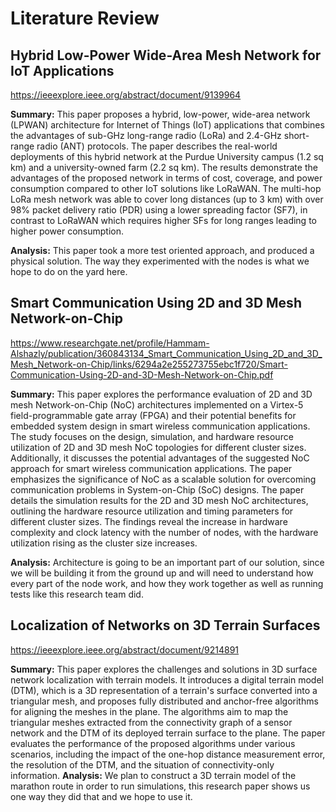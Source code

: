 # Literature Review

## Hybrid Low-Power Wide-Area Mesh Network for IoT Applications
https://ieeexplore.ieee.org/abstract/document/9139964

**Summary:** This paper proposes a hybrid, low-power, wide-area network (LPWAN) architecture for Internet of Things (IoT) applications that combines the advantages of sub-GHz long-range radio (LoRa) and 2.4-GHz short-range radio (ANT) protocols. The paper describes the real-world deployments of this hybrid network at the Purdue University campus (1.2 sq km) and a university-owned farm (2.2 sq km). The results demonstrate the advantages of the proposed network in terms of cost, coverage, and power consumption compared to other IoT solutions like LoRaWAN. The multi-hop LoRa mesh network was able to cover long distances (up to 3 km) with over 98% packet delivery ratio (PDR) using a lower spreading factor (SF7), in contrast to LoRaWAN which requires higher SFs for long ranges leading to higher power consumption. 

**Analysis:** This paper took a more test oriented approach, and produced a physical solution. The way they experimented with the nodes is what we hope to do on the yard here.

## Smart Communication Using 2D and 3D Mesh Network-on-Chip

https://www.researchgate.net/profile/Hammam-Alshazly/publication/360843134_Smart_Communication_Using_2D_and_3D_Mesh_Network-on-Chip/links/6294a2e255273755ebc1f720/Smart-Communication-Using-2D-and-3D-Mesh-Network-on-Chip.pdf

**Summary:** This paper explores the performance evaluation of 2D and 3D mesh Network-on-Chip (NoC) architectures implemented on a Virtex-5 field-programmable gate array (FPGA) and their potential benefits for embedded system design in smart wireless communication applications. The study focuses on the design, simulation, and hardware resource utilization of 2D and 3D mesh NoC topologies for different cluster sizes. Additionally, it discusses the potential advantages of the suggested NoC approach for smart wireless communication applications. The paper emphasizes the significance of NoC as a scalable solution for overcoming communication problems in System-on-Chip (SoC) designs. The paper details the simulation results for the 2D and 3D mesh NoC architectures, outlining the hardware resource utilization and timing parameters for different cluster sizes. The findings reveal the increase in hardware complexity and clock latency with the number of nodes, with the hardware utilization rising as the cluster size increases.

**Analysis:** Architecture is going to be an important part of  our solution, since we will be building it from the ground up and will need to understand how every part of the node work, and how they work together as well as running tests like this research team did.

## Localization of Networks on 3D Terrain Surfaces

https://ieeexplore.ieee.org/abstract/document/9214891

**Summary:** This paper explores the challenges and solutions in 3D surface network localization with terrain models. It introduces a digital terrain model (DTM), which is a 3D representation of a terrain's surface converted into a triangular mesh, and proposes fully distributed and anchor-free algorithms for aligning the meshes in the plane. The algorithms aim to map the triangular meshes extracted from the connectivity graph of a sensor network and the DTM of its deployed terrain surface to the plane. The paper evaluates the performance of the proposed algorithms under various scenarios, including the impact of the one-hop distance measurement error, the resolution of the DTM, and the situation of connectivity-only information. 
**Analysis:** We plan to construct a 3D terrain model of the marathon route in order to run simulations, this research paper shows us one way they did that and we hope to use it.


